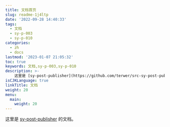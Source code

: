 ```yaml
---
title: 文档首页
slug: readme-1j4ltp
date: '2022-09-28 14:40:33'
tags:
  - 文档
  - sy-p-003
  - sy-p-010
categories:
  - zh
  - docs
lastmod: '2023-01-07 21:05:32'
toc: true
keywords: 文档,sy-p-003,sy-p-010
description: >-
    这里是 [sy-post-publisher](https://github.com/terwer/src-sy-post-publisher) 的文档。
isCJKLanguage: true
linkTitle: 文档
weight: 20
menu:
  main:
    weight: 20
---
```


这里是 [sy-post-publisher](https://github.com/terwer/src-sy-post-publisher) 的文档。